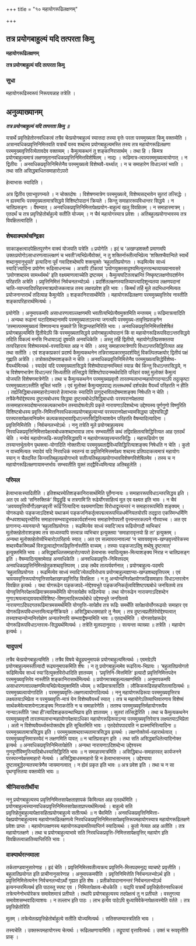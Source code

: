 +++
title = "१० महायोगरूढिलक्षणम्"

+++


## तत्र प्रयोगबाहुल्यं यदि तत्परता किमु

**महायोगरूढिलक्षणम्**

**तत्र प्रयोगबाहुल्यं यदि तत्परता किमु**

### **सुधा**

महायोगरूढिस्वरूपं निरूपयन्नाह तत्रेति ।

## **अनुव्याख्यानम्**

***तत्र प्रयोगबाहुल्यं यदि तत्परता किमु ॥***

यत्रार्थे प्रवृत्तिहेतोरनवधिकत्वं तत्रैव चेत्प्रयोगबाहुल्यं स्यात्तदा तस्या वृत्तेः परता परममुख्यता किमु वक्तव्येति । अत्रानवधिकप्रवृत्तिनिमित्तवति यत्रार्थे यस्य शब्दस्य प्रयोगबाहुल्यमस्ति तस्य तत्र महायोगरूढिलक्षणा परममुख्यवृत्तिरित्येतावदेव वक्तव्यम् । कैमुत्यकथनं तु शङ्कानिरासार्थम् । तथा हि । किमत्र प्रयोगबाहुल्यमात्रं लक्षणमुतानवधिकप्रवृत्तिनिमित्तविशेषितम् । नाद्यः । रूढिमात्र-त्वात्परममुख्यत्वायोगात् । न द्वितीयः । अनवधिकप्रवृत्तिनिमित्तेनैव परममुख्यत्वे विशेष्यवै-यर्थ्यात् । न च समाहारेण विधाऽन्तरं भवति । तथा सति असिद्धबाधितसमाहारोऽपरो

हेत्वाभासः स्यादिति ।

अत्र द्वितीय एवाभ्युपगम्यते । न चोक्तदोषः । विशेषणमात्रेण परममुख्यत्वे, विशेष्यसद्भावेन सुतरां तत्सिद्धेः । न ह्यस्माभिः परममुख्यतामात्रसिद्धये विशिष्टोपादानं क्रियते । किन्तु समाहाररूपविधान्तर सिद्धये । न चातिप्रसङ्गः । वैषम्यात् । अनवधिकप्रवृत्तिनिमित्तापेक्षप्रयोग-बाहुल्यं खलु विवक्षितम् । न समाहारमात्रम् । एतदर्थं च तत्र प्रवृत्तिहेतोर्बाहुल्ये सतीति योज्यम् । न चैवं महायोगस्यात्र प्रवेशः । अतिबहुलप्रयोगाभावस्य तत्र विवक्षितत्वादिति ।

### **शेषवाक्यार्थचन्द्रिका**

साकाङ्क्षत्वादपेक्षितपूरणेन वाक्यं योजयति यत्रेति ॥ प्रयोगेति । इदं च ‘अखण्डशक्तौ प्रमाणमपि उक्तःप्रयोगोऽसाधारणत्वाल्लक्षणं च भवती’त्यभिप्रेत्यैवोक्तं, न तु शक्तिर्नास्तीत्यभिप्रेत्य ‘शक्तिश्चैवान्विते स्वार्थे शब्दानुमानुभूयते’ इत्यादिना पूर्वं गवादिशब्देष्वपि शक्त्युक्तेः ‘बहुलातिप्रयोगतः । रूढमित्येव साध्यं स्यादि’त्यादिना प्रयोगेण रूढिसाधनाच्च । अत्रापि टीकायां ‘प्रयोगयुक्तसादृश्यमित्युत्तरग्रन्थव्याख्यानावसरे ‘प्रयोगशब्दस्य सामर्थ्यमर्थ’ इति वक्ष्यमाणत्वाच्चेति द्रष्टव्यम् । कैमुत्यघटितत्वभ्रान्तिं निष्कृष्टलक्षणोपदर्शनेन परिहरति अत्रेति । प्रवृत्तिनिमित्तं निर्वचनलभ्योऽर्थः । प्रदर्शितलक्षणस्यातिव्याप्त्यादिशून्यतया लक्षणपदानां चाति-व्याप्त्यादिपरिहारमात्रप्रयोजकत्वान्न तस्य लक्षरप्रवेश इति भावः । किमर्थं तर्हि मूले तदभिधानमित्यतः प्रयोजनान्तरार्थं तदित्याह कैमुत्येति ॥ शङ्कानिरासार्थमिति । महायोगरूढिलक्षणा परममुख्यवृत्तिरेव नास्तीति शङ्कापरिहारार्थमित्यर्थः ।

प्रयोगेति । अनुमापकमपि असाधारणत्वाल्लक्षणमपि भवतीत्यभिप्रेत्यैवमुक्तमिति मन्तव्यम् ॥ रूढिमात्रत्वादिति । अन्यथा रूढानां घटादिशब्दानामपि परममुख्याताऽपत्त्या जगत्यपि परममुख्य-तावृत्तिप्रसङ्गेन ‘तस्मात्परममुख्यत्वं विष्णावन्यत्र मुख्यते’ति सिद्धान्तहानिरिति भावः । अनवधिकप्रवृत्तिनिमित्तविशेषितं प्रयोगबाहुल्यमिति द्वितीयेऽपि किं परममुख्यतासिद्धये प्रयोगबाहुल्योपादानं किं वा महायोगरूढिरूपविदाऽन्तरसिद्धये तदिति विकल्पं मनसि निधायाऽद्यं दूषयति अनवधिकेति । अस्तु तर्हि द्वितीयो, महायोगेऽतिप्रसक्ततया तत्परिहाराय विशेष्यस्यार्थ-वत्त्वादित्यत आह न चेति । अस्तु समाहारमात्रेणापि विधाऽन्तरसिद्धिरित्यत आह तथा सतीति । एवं शङ्काप्रकारं प्रदर्श्य कैमुत्यकथनेन तन्निरासप्रकारमुपदर्शयितुं विकल्पितपक्षयोर् द्वितीयं पक्षं गृह्णाति अत्रेति । तत्रोक्तदोषमाशङ्कते न चेति । अनवधिकप्रवृत्तिनिमित्तेनैव परममुख्यत्वसिद्धेर्विशेष्य-वैयर्थ्यमित्यर्थः । स्यादेवं यदि परममुख्यतासिद्धये विशेष्योपादानमभिमतं स्यान्न चैवं किन्तु विधाऽन्तरसिद्धये, न च विशेषणभात्रेण विधाऽन्तरं सिध्यतीति तत्सिद्धये विशिष्टोपादनमर्थवदिति परिहारं वक्तुं मुलोक्तं कैमुत्यं योजयति विशेषणमात्रेणेति । तथा च कैमुत्यकथनेन परममुख्यप्रवृत्तौ तारतम्यलाभान्महायोगादन्याऽपि तदुत्कृष्टा परममुख्यताऽस्तीति सूचितं भवति । एवं मूलोक्तं कैमुत्यमुपपाद्य तल्लब्धमर्थं दर्शयन्नेव वैयर्थ्यं परिहरति न हीति । तर्ह्यसिद्धिबाधसमाहारोऽप्यपरो हेत्वाभासः स्यादिति प्रागुद्भावितदोषमाशङ्क्य निषेधति न चेति । तत्रैकेनैवोद्देश्यस्य दुष्टत्वबोधस्य सिद्ध्या दुष्टत्वबोधेऽसिद्धिबाधयोः परस्परानपेक्षतया तत्समाहाररूपदोषान्तरकल्पकाभावेन तस्यादोषत्वेऽपि प्रकृते नारायणाऽदिशब्देभ्य उद्देश्यस्य पूर्णगुणो विष्णुरिति विशिष्टबोधस्य प्रवृत्ति-निमित्तनिरवधिकत्वप्रयोगबाहुल्याभ्यां परस्परानपेक्षाभ्यामसिद्ध्या उद्देश्यसिद्धौ परस्परसापेक्षत्वनियमेन कल्पकसद्भावाद्विधाऽन्तरसिद्धिरित्याशयेन परिहरति वैषम्यादित्यादिना । प्रवृत्तिनिमित्तेति । निर्वचनलभ्योऽर्थः । ननु तत्रेति मूले प्रयोगबाहुल्यस्य निरवधिकप्रवृत्तिनिमित्तापेक्षत्वबोधकशब्दाभावान्न लाभः सम्भवतीति कथं तद्विवक्षितत्वसिद्धिरित्यत आह एतदर्थं चेति । नन्वेवं महायोगरूढि-रूपवृत्तिसिद्धावपि न महायोगरूपवृत्त्यन्तरसिद्धिः । महारूढियोग एव तस्यान्तर्भूतत्वेन पृथक्त्वा-योगादिति नोक्तरीत्या परममुख्यताद्वैविध्यसिद्धिरित्याशङ्क्य निषेधति न चेति । कुतो न वाच्यमित्यतः स्यादेवं यदि निरवधिकं स्वतन्त्रं वा प्रवृत्तिनिमित्तमपेक्ष्य शब्दस्य प्रतिपदाकत्वमात्रं महायोगः स्यान् न चैतदस्ति किन्त्वतिबहुलप्रयोगाभावे सतीत्यतिबहुलप्रयोगाभावविशेषणविशेषितमेव । तस्य च न महायोगरूढिलक्षणायामन्तर्भावः सम्भवतीति युक्तं तद्द्वैविध्यमित्याह अतिबहुलेति ।

### **परिमल**

हेत्वाभासःस्यादितीति । इतिशब्दस्येतिशङ्कानिरासार्थमिति पूर्वेणान्वयः ॥ समाहाररूपविधाऽन्तरसिद्धय इति । अत एव अग्रे ‘सनिरुक्तिकं’ विद्वद्रूढिं च तत्रगामि’ति रूढेर्योगसाहित्यं मूल एव वक्ष्यत इति भावः । न चैवं ‘अवयववृत्तिर्योर्गोऽखण्डवृत्ती रूढि’रित्यादिना वक्ष्यमाणदिशा विरोधाद्वृत्त्यन्तरं न समाहाररूपमिति शङ्क्यम् । योगरूढ्योः पङ्कजाऽदिशब्दे यथाक्रमं पङ्कजनिकर्तृत्वपद्मत्वरूपभिन्नधर्मनियतयोरपि तद्द्वारा एकस्मिन्धर्मिणि सैन्धवशाब्दवृत्त्योरिव समाहारसम्भवादुभयकार्यदर्शनस्य समाहारेणोपपत्तौ वृत्त्यन्तरकल्पने गौरवाच्च । अत एव प्रागानन्द-मयनयान्ते ‘बहुलातिप्रयोगतः । रूढमित्येव साध्यं स्यादि’त्यत्र रूढियोगादौ व्यभिचारं मूलोक्तहेतोराशङ्क्य तत्र साध्यस्यापि सत्त्वान्न व्यभिचार इत्युक्तवा ‘समाहारावृत्तयो हि ता’ इत्युक्तम् । अन्यथा मूलोक्तहेतोर्व्यभिचारोऽपरिहार्यः स्यात् । अत एव सन्न्यायरत्नावल्यां ‘न चावयववृत्त्य-खण्डवृत्त्योरेकस्य शब्दस्यैकस्मिन्नर्थे विरुद्धत्वाद्योगरूढिवृत्तिर्नास्तीति वाच्यम् । तस्याः पङ्कजाऽदिषु शब्देषु दृष्टत्वात्’ इत्युक्तमिति भावः । असिद्धबाधितसमाहारोऽप्यपरो हेत्वभासः स्यादित्युक्त-मित्याशङ्क्य निराह न चातिप्रसङ्ग इति । वैषम्यादित्युक्तमेवाह अनवधिकेति । अनवधिकप्रवृत्ति-निमित्तपदम् अनवधिकप्रवृत्तिनिमित्तहेतुकशब्दवृत्तिपरम् । प्राक् तथैव तात्पर्यवर्णनात् । प्रयोगबाहुल्य-पदमपि ‘बहुलातिप्रयोगतः । रूढमित्येव साध्यं स्यादि’त्येतदविरोधाय प्रयोगबाहुल्यज्ञाप्या-खण्डशब्दवृत्तिपरम् । एवं चावयववृत्तिरूपयोगवृत्तिसापेक्षाखण्डवृत्तिरिह विवक्षिता । न तु अन्योन्यनिरपेक्षयोगरूढिसमाहारः विधाऽन्तरत्वेन विवक्षित इत्यर्थः । यथा योगरूढेन पङ्कजपदे-नोद्देश्यभूते पङ्कजनिकर्तृत्वविशिष्टपद्मबोधे जनयितव्ये तत्र योगवृत्तिनिरपेक्षरूढिमात्रमसमर्थमिति योगसापेक्षैव रूढिरुपेया । तथा योगरूढेन नारायणाऽदिशब्देन गुणाऽश्रयत्वाद्यवयवार्थविशिष्ट-विष्णुत्वादिरूपार्थबोधे उद्देश्यभूते जनयितव्ये नारायणाऽदिपदगतरूढिमात्रमसमर्थमिति योगवृत्ति-सापेक्षैव तत्र रूढिः समर्थेति सापेक्षयोर्योगरूढयोः समाहार एव योगरूढिरूपविधान्तरमित्यङ्गीक्रियते । असिद्धिबाधसमाहारे तु नैवम् । तत्र दुष्टत्वप्रतीतेरेवोद्देश्यत्वात् तस्याश्चान्योन्यनिरपेक्षेण अन्यतरेणापि सम्भवाद्वैषम्यमिति भावः ॥ एतदार्थमिति । योगसापेक्षरूढेर् योगरूढिरूपविधाऽन्तरत्व-सिद्ध्यर्थमित्यर्थः । तत्रेति मूलपदानुवादः । सत्यन्ता व्याख्या ॥ तत्रेति । महायोग इत्यर्थः ।

### **यादुपत्यं**

तत्रैव चेत्प्रयोगबाहुल्यमिति । तत्रैव विषये चेद्रूढ्यनुमापकं प्रयोगबाहुल्यमित्यर्थः । एवमग्रेऽपि प्रयोगबाहुल्यमस्तीत्यादौ रूढ्यनुमापकमिति शेषः । न तु प्रयोगबाहुल्यमेव रूढरित्य-भिप्रायः । ‘बहुलातिप्रयोगतो रूढिमित्येव साध्यं स्या’दित्युक्तविरोधादिति ज्ञातव्यम् । ‘प्रवृत्तिनि-मित्तमिति’ इत्यादौ प्रवृत्तिनिमित्तपदेन परममुख्यवृत्तिरेव नास्तीति शङ्कानिरासार्थमित्यर्थः ॥ प्रयोगमात्रबाहुल्यलक्षणमिति । अनुमापकमपि असाधारणत्वाल्लक्षणमित्यभिप्रेत्येदमुक्तमिति ध्येयम् ॥ रूढिमात्रत्वादिति । लौकिकरूढिसहचरितत्वादित्यर्थः ॥ परममुख्यत्वायोगादिति । परममुख्यवृत्ति-लक्षणत्वायोगादित्यर्थः । ननु महायोगरूढिरूपा परममुख्यवृत्तिरत्र लक्ष्यतयाऽभिप्रेता न परमुख्यवृत्ति-मात्रं येन विशेष्यवैयर्थ्यं स्यात् । तत्र च महायोगेऽतिव्याप्तिवारणाय विशेष्यं सार्थकमेवेत्याशयेनाऽशङ्क्य निराकरोति न च समाहारेणेति । ततश्च परममुख्यवृत्तिर्महायोगरूपैव नान्याऽस्तीति ‘तथा ही’त्यादिशङ्कग्रन्थाभिप्राय इति ज्ञातव्यम् । सुतरां तत्सिद्धेरिति । तथा च कैमुत्यकथनेन परममुख्यवृत्तौ तारतम्यलाभान्महायोगापेक्षयाऽधिका महायोगरूढिरूपाऽन्या परममुख्यवृत्तिरेवात्र लक्ष्यतयाऽभिप्रेता । अतो न विशेष्यवैयर्थ्यरूपोक्तदोष इति सूचितमिति भावः । एतदेवोपपादयति न ह्यस्माभिरित्यादिना ॥ परममुख्यतामात्रसिद्धय इति । परममुख्यशब्दवाच्यतामात्रसिद्धय इत्यर्थः । लक्षणोक्तेर्व्य-वहारार्थत्वात् । परममुख्यवृत्तिमात्रस्येदं न लक्षणमिति यावत् ॥ न चातिप्रसङ्ग इति । तथा सति असिद्धबाधितेत्यादिनोक्त इत्यर्थः ॥ अनवधिकप्रवृत्तिनिमित्तापेक्षेति । अन्यथा नारायणाऽदिशब्देभ्य उद्देश्यस्य गुणपूर्णोविष्णुरित्यादिबोधस्यासिद्धिरिति भावः ॥ न समाहारमात्रमिति । असिद्धिबाध-समाहारवत् कार्यजनने परस्परनपेक्षसमाहारो नेत्यर्थः । असिद्धिबाधसमाहारो हि न हेत्वाभासान्तरम् । उद्देश्याया दुष्टत्वबुद्धेरन्यतरमात्रेणैव जायमानत्वात् । न ह्येवं प्रकृत इति भावः ॥ अत्र प्रवेश इति । तथा च न सा पृथग्वृत्तितया वक्तव्येति भावः ॥

### **श्रीनिवासतीर्थीया**

ननु प्रयोगबाहुल्यस्य प्रवृत्तिनिमित्तसापेक्षताज्ञापकं किमित्यत आह एतदर्थमिति । प्रयोगबाहुल्यस्यानवधिकप्रवृत्तिनिमित्तसापेक्षताप्राप्त्यर्थमित्यर्थः । बाहुल्ये सति प्रवृत्तिहेतुबाहुल्यापेक्षासहितप्रयोगबाहुल्ये सतीत्यर्थः ॥ न चैवमिति । अनवधिकप्रवृत्तिनिमित्ता-पेक्षप्रयोगबाहुल्यस्य महायोगरूढिलक्षणत्वे निरवधिकप्रवृत्तिनिमित्तसापेक्षवृत्तिरूपमहायोगस्यात्र महायोगरूढिलक्षणे प्रवेशः प्राप्तः । महायोगलक्षणस्य महायोगरूढ्यामतिव्याप्तिर्न स्यादित्यर्थः । कुतो नेत्यत आह अतीति । तत्र महायोगलक्षणे । तथा च प्रयोगबाहुल्याभावे सति निरवधिकप्रवृत्ति-निमित्तसापेक्षवृत्तिर् महायोग इति विवक्षितत्वान्नातिव्याप्तिरिति भावः ।

### **वाक्यार्थरत्नमाला**

तर्कताण्डवानुसारेणाह । इदं चेति । प्रवृत्तिनिमित्तवतीत्यत्रत्य प्रवृत्तिनि-मित्तपदमनूद्य व्याचष्टे प्रवृत्तीति । बहुलातिप्रयोगत इति प्राचीनानुसारेणाह । अनुमापकमपीति । प्रवृत्तिनिमित्तेति निर्वचनलभ्योऽर्थ इति । प्रवृत्तिनिमित्तेत्यनेन निर्वचनलभ्योऽर्थो गृह्यत इति शेषः । प्रतीकोपादानानन्तरं निर्वचनलभ्योऽर्थ इत्यनन्तरमित्यर्थ इति पाठस्तु स्पष्ट एव । निमित्तापेक्षत्व-बोधकेति । यद्यपि यत्रार्थे प्रवृत्तिहेतोरनवधिकत्वं तत्रेत्यनेनोभयोरेकत्र समावेशमात्रं प्रतीयते । तथापि प्रयोगबाहुल्यस्य तदपेक्षत्वं तु न प्रतीयते । वस्तुगत्या समावेशसम्भवादित्याशयः । न तल्लाभ इति पाठः । लाभ इत्येव पाठेऽपि बुध्याविवेकेनापेक्षत्वस्येति वर्तते । तत्र प्रवृत्तिहेतोरिति

मूलम् । तत्रेत्येतत्प्रवृत्तिहेतोर्बाहुल्ये सतीति योज्यमित्यर्थः । सतिसप्तम्यास्त्रलिति भावः ।

तस्यचेति । उक्तरूपमहायोगस्य चेत्यर्थः । रूढिलक्षणायामिति । तद्रूपायां वृत्तावित्यर्थः । उक्तं च रूपवृत्तीति प्राक् ।

